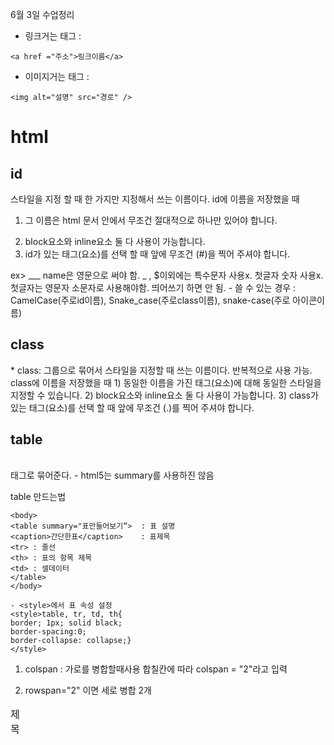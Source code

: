 6월 3일 수업정리


- 링크거는 태그 : 
```
<a href ="주소">링크이름</a>
```
- 이미지거는 태그 : 
```
<img alt="설명" src="경로" />
```

<h1>html</h1>
<h2> id </h2>

스타일을 지정 할 때 한 가지만 지정해서 쓰는 이름이다.
id에 이름을 저장했을 때
1) 그 이름은 html 문서 안에서 무조건 절대적으로 하나만 있어야 합니다.
2. block요소와 inline요소 둘 다 사용이 가능합니다.
3. id가 있는 태그(요소)를 선택 할 때 앞에 무조건 (#)을 찍어 주셔야 합니다.

ex> <a id="name">___</a>
name은 영문으로 써야 함.
_ , $이외에는 특수문자 사용x.
첫글자 숫자 사용x.
첫글자는 영문자 소문자로 사용해야함.
띄어쓰기 하면 안 됨. - 쓸 수 있는 경우 : CamelCase(주로id이름), Snake_case(주로class이름), snake-case(주로 아이콘이름) 


<h2> class </h2>
* class: 
그룹으로 묶어서 스타일을 지정할 때 쓰는 이름이다. 반복적으로 사용 가능.
class에 이름을 저장했을 때
1) 동일한 이름을 가진 태그(요소)에 대해 동일한 스타일을 지정할 수 있습니다.
2) block요소와 inline요소 둘 다 사용이 가능합니다.
3) class가 있는 태그(요소)를 선택 할 때 앞에 무조건 (.)를 찍어 주셔야 합니다.

<h2> table </h2>
<table></table>태그로 묶어준다.
<table summary="부연설명"> - html5는 summary를 사용하진 않음
<caption>제목</caption>

table 만드는법
```
<body>
<table summary="표만들어보기“>  : 표 설명
<caption>간단한표</caption>    : 표제목
<tr> : 줄선
<th> : 표의 항목 제목
<td> : 셀데이터
</table>
</body>

- <style>에서 표 속성 설정
<style>table, tr, td, th{
border; 1px; solid black; 
border-spacing:0; 
border-collapse: collapse;}
</style>
```

1. colspan : 가로를 병합할때사용
합칠칸에 따라 colspan = "2"라고 입력

2. rowspan="2" 이면 세로 병합 2개